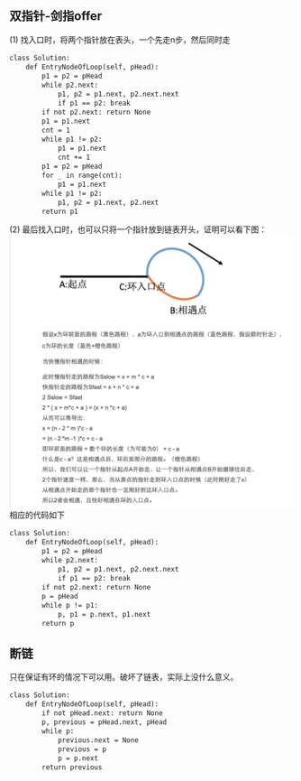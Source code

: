 ## 双指针-剑指offer
(1) 找入口时，将两个指针放在表头，一个先走n步，然后同时走
```
class Solution:
    def EntryNodeOfLoop(self, pHead):
        p1 = p2 = pHead
        while p2.next:
            p1, p2 = p1.next, p2.next.next
            if p1 == p2: break
        if not p2.next: return None
        p1 = p1.next
        cnt = 1
        while p1 != p2:
            p1 = p1.next
            cnt += 1
        p1 = p2 = pHead
        for _ in range(cnt):
            p1 = p1.next
        while p1 != p2:
            p1, p2 = p1.next, p2.next
        return p1
```
(2) 最后找入口时，也可以只将一个指针放到链表开头，证明可以看下图：
![](https://raw.githubusercontent.com/FFizzZZ/Fizz/master/1.png)
相应的代码如下
```
class Solution:
    def EntryNodeOfLoop(self, pHead):
        p1 = p2 = pHead
        while p2.next:
            p1, p2 = p1.next, p2.next.next
            if p1 == p2: break
        if not p2.next: return None
        p = pHead
        while p != p1:
            p, p1 = p.next, p1.next
        return p
```
## 断链
只在保证有环的情况下可以用。破坏了链表，实际上没什么意义。
```
class Solution:
    def EntryNodeOfLoop(self, pHead):
        if not pHead.next: return None
        p, previous = pHead.next, pHead
        while p:
            previous.next = None
            previous = p
            p = p.next
        return previous
```
